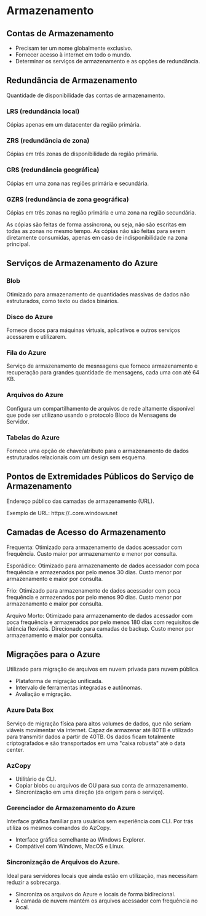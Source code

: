 # Armazenamento

## Contas de Armazenamento

- Precisam ter um nome globalmente exclusivo.
- Fornecer acesso à internet em todo o mundo.
- Determinar os serviços de armazenamento e as opções de redundância.

## Redundância de Armazenamento

Quantidade de disponibilidade das contas de armazenamento.

### LRS (redundância local)

Cópias apenas em um datacenter da região primária.

### ZRS (redundância de zona)

Cópias em três zonas de disponibilidade da região primária.

### GRS (redundância geográfica)

Cópias em uma zona nas regiões primária e secundária.

### GZRS (redundância de zona geográfica)

Cópias em três zonas na região primária e uma zona na região secundária.

As cópias são feitas de forma assíncrona, ou seja, não são escritas em todas as zonas no mesmo tempo. As cópias não são feitas para serem diretamente consumidas, apenas em caso de indisponibilidade na zona principal.

## Serviços de Armazenamento do Azure

### Blob

Otimizado para armazenamento de quantidades massivas de dados não estruturados, como texto ou dados binários.

### Disco do Azure

Fornece discos para máquinas virtuais, aplicativos e outros serviços acessarem e utilizarem.

### Fila do Azure

Serviço de armazenamento de mesnsagens que fornece armazenamento e recuperação para grandes quantidade de mensagens, cada uma con até 64 KB.

### Arquivos do Azure

Configura um compartilhamento de arquivos de rede altamente disponível que pode ser utilizano usando o protocolo Bloco de Mensagens de Servidor.

### Tabelas do Azure

Fornece uma opção de chave/atributo para o armazenamento de dados estruturados relacionais com um design sem esquema.

## Pontos de Extremidades Públicos do Serviço de Armazenamento

Endereço público das camadas de armazenamento (URL).

Exemplo de URL: https://<storage-account-name>.<service>.core.windows.net

## Camadas de Acesso do Armazenamento

Frequenta: Otimizado para armazenamento de dados acessador com frequência. Custo maior por armazenamento e menor por consulta.

Esporádico: Otimizado para armazenamento de dados acessador com poca frequência e armazenados por pelo menos 30 dias. Custo menor por armazenamento e maior por consulta.

Frio: Otimizado para armazenamento de dados acessador com poca frequência e armazenados por pelo menos 90 dias. Custo menor por armazenamento e maior por consulta.

Arquivo Morto: Otimizado para armazenamento de dados acessador com poca frequência e armazenados por pelo menos 180 dias com requisitos de latência flexíveis. Direcionado para camadas de backup. Custo menor por armazenamento e maior por consulta.

## Migrações para o Azure

Utilizado para migração de arquivos em nuvem privada para nuvem pública.

- Plataforma de migração unificada.
- Intervalo de ferramentas integradas e autônomas.
- Avaliação e migração.

### Azure Data Box

Serviço de migração física para altos volumes de dados, que não seriam viáveis movimentar via internet. Capaz de armazenar até 80TB e utilizado para transmitir dados a partir de 40TB. Os dados ficam totalmente criptografados e são transportados em uma "caixa robusta" até o data center.

### AzCopy

- Utilitário de CLI.
- Copiar blobs ou arquivos de OU para sua conta de armazenamento.
- Sincronização em uma direção (da origem para o serviço).

### Gerenciador de Armazenamento do Azure

Interface gráfica familiar para usuários sem experiência com CLI. Por trás utiliza os mesmos comandos do AzCopy.

- Interface gráfica semelhante ao Windows Explorer.
- Compátivel com Windows, MacOS e Linux.

### Sincronização de Arquivos do Azure.

Ideal para servidores locais que ainda estão em utilização, mas necessitam reduzir a sobrecarga.

- Sincroniza os arquivos do Azure e locais de forma bidirecional.
- A camada de nuvem mantém os arquivos acessador com frequência no local.

